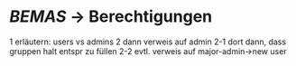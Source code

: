 # _BEMAS_ → Berechtigungen

1 erläutern: users vs admins
2 dann verweis auf admin
2-1 dort dann, dass gruppen halt entspr zu füllen
2-2 evtl. verweis auf major-admin->new user